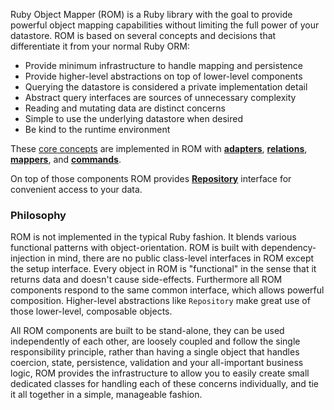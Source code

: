 Ruby Object Mapper (ROM) is a Ruby library with the goal to provide powerful object
mapping capabilities without limiting the full power of your datastore. ROM is based
on several concepts and decisions that differentiate it from your normal Ruby ORM:

* Provide minimum infrastructure to handle mapping and persistence
* Provide higher-level abstractions on top of lower-level components
* Querying the datastore is considered a private implementation detail
* Abstract query interfaces are sources of unnecessary complexity
* Reading and mutating data are distinct concerns
* Simple to use the underlying datastore when desired
* Be kind to the runtime environment

These [core concepts](/introduction/overview) are implemented in ROM with
[**adapters**](/introduction/adapters), [**relations**](/introduction/relations),
[**mappers**](/introduction/mappers), and [**commands**](/introduction/commands).

On top of those components ROM provides **[Repository](/guides/basics/repositories/)**
interface for convenient access to your data.

### Philosophy

ROM is not implemented in the typical Ruby fashion. It blends various functional
patterns with object-orientation. ROM is built with dependency-injection in mind,
there are no public class-level interfaces in ROM except the setup interface.
Every object in ROM is "functional" in the sense that it returns data and doesn't
cause side-effects. Furthermore all ROM components respond to the same common
interface, which allows powerful composition. Higher-level abstractions like
`Repository` make great use of those lower-level, composable objects.

All ROM components are built to be stand-alone, they can be used independently of
each other, are loosely coupled and follow the single responsibility principle,
rather than having a single object that handles coercion, state, persistence,
validation and your all-important business logic, ROM provides the infrastructure
to allow you to easily create small dedicated classes for handling each of these
concerns individually, and tie it all together in a simple, manageable fashion.

